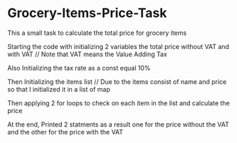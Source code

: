 # Grocery-Items-Price-Task

This a small task to calculate the total price for grocery items

Starting the code with initializing 2 variables the total price without VAT and with VAT
// Note that VAT means the Value Adding Tax

Also Initializing the tax rate as a const equal 10%

Then Initializing the items list
// Due to the items consist of name and price so that I initialized it in a list of map

Then applying 2 for loops to check on each item in the list and calculate the price

At the end, Printed 2 statments as a result one for the price without the VAT and the other for the price with the VAT
